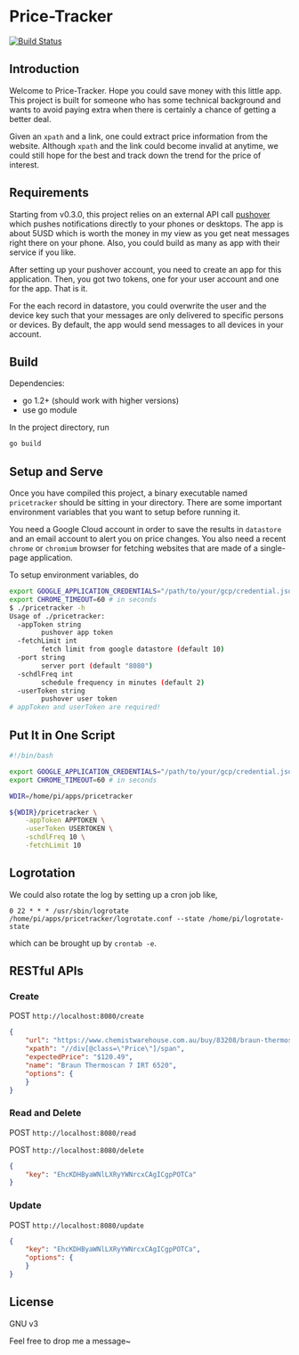 # Price-Tracker
[![Build Status](https://travis-ci.org/xiahongze/pricetracker.svg?branch=master)](https://travis-ci.org/xiahongze/pricetracker)

## Introduction

Welcome to Price-Tracker. Hope you could save money with this little app. This project is built for someone who has some technical background and wants to avoid paying extra when there is certainly a chance of getting a better deal.

Given an `xpath` and a link, one could extract price information from the website. Although `xpath` and the link could become invalid at anytime, we could still hope for the best and track down the trend for the price of interest.

## Requirements

Starting from v0.3.0, this project relies on an external API call [pushover](https://pushover.net/) which pushes notifications directly to your phones or desktops. The app is about 5USD which is worth the money in my view as you get neat messages right there on your phone. Also, you could build as many as app with their service if you like.

After setting up your pushover account, you need to create an app for this application. Then, 
you got two tokens, one for your user account and one for the app. That is it.

For the each record in datastore, you could overwrite the user and the device key such that
your messages are only delivered to specific persons or devices. By default, the app would send
messages to all devices in your account.

## Build

Dependencies:

- go 1.2+ (should work with higher versions)
- use go module

In the project directory, run

```bash
go build
```

## Setup and Serve

Once you have compiled this project, a binary executable named `pricetracker` should be sitting in your directory. There are some important environment variables that you want to setup before running it.

You need a Google Cloud account in order to save the results in `datastore` and an email account to alert you on price changes. You also need a recent `chrome` or `chromium` browser for fetching websites that are made of a single-page application.

To setup environment variables, do

```bash
export GOOGLE_APPLICATION_CREDENTIALS="/path/to/your/gcp/credential.json"
export CHROME_TIMEOUT=60 # in seconds
$ ./pricetracker -h
Usage of ./pricetracker:
  -appToken string
        pushover app token
  -fetchLimit int
        fetch limit from google datastore (default 10)
  -port string
        server port (default "8080")
  -schdlFreq int
        schedule frequency in minutes (default 2)
  -userToken string
        pushover user token
# appToken and userToken are required!
```

## Put It in One Script

```bash
#!/bin/bash

export GOOGLE_APPLICATION_CREDENTIALS="/path/to/your/gcp/credential.json"
export CHROME_TIMEOUT=60 # in seconds

WDIR=/home/pi/apps/pricetracker

${WDIR}/pricetracker \
	-appToken APPTOKEN \
	-userToken USERTOKEN \
	-schdlFreq 10 \
	-fetchLimit 10
```

## Logrotation

We could also rotate the log by setting up a cron job like,

```
0 22 * * * /usr/sbin/logrotate /home/pi/apps/pricetracker/logrotate.conf --state /home/pi/logrotate-state
```

which can be brought up by `crontab -e`.

## RESTful APIs

### Create

POST `http://localhost:8080/create`

```json
{
	"url": "https://www.chemistwarehouse.com.au/buy/83208/braun-thermoscan-7-irt-6520",
	"xpath": "//div[@class=\"Price\"]/span",
	"expectedPrice": "$120.49",
	"name": "Braun Thermoscan 7 IRT 6520",
	"options": {
	}
}
```

### Read and Delete

POST `http://localhost:8080/read`

POST `http://localhost:8080/delete`

```json
{
	"key": "EhcKDHByaWNlLXRyYWNrcxCAgICgpPOTCa"
}
```

### Update

POST `http://localhost:8080/update`

```json
{
	"key": "EhcKDHByaWNlLXRyYWNrcxCAgICgpPOTCa",
	"options": {
	}
}
```
## License

GNU v3

Feel free to drop me a message~